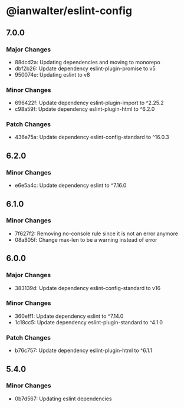 # @ianwalter/eslint-config

## 7.0.0

### Major Changes

- 88dcd2a: Updating dependencies and moving to monorepo
- dbf2b26: Update dependency eslint-plugin-promise to v5
- 950074e: Updating eslint to v8

### Minor Changes

- 696422f: Update dependency eslint-plugin-import to ^2.25.2
- c98a59f: Update dependency eslint-plugin-html to ^6.2.0

### Patch Changes

- 436a75a: Update dependency eslint-config-standard to ^16.0.3

## 6.2.0

### Minor Changes

- e6e5a4c: Update dependency eslint to ^7.16.0

## 6.1.0

### Minor Changes

- 7f627f2: Removing no-console rule since it is not an error anymore
- 08a805f: Change max-len to be a warning instead of error

## 6.0.0

### Major Changes

- 383139d: Update dependency eslint-config-standard to v16

### Minor Changes

- 360eff1: Update dependency eslint to ^7.14.0
- 1c18cc5: Update dependency eslint-plugin-standard to ^4.1.0

### Patch Changes

- b76c757: Update dependency eslint-plugin-html to ^6.1.1

## 5.4.0

### Minor Changes

- 0b7d567: Updating eslint dependencies
